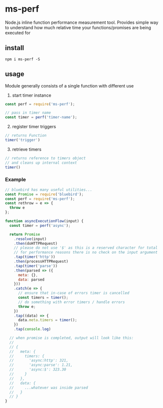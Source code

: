# ms-perf

Node.js inline function performance measurement tool.
Provides simple way to understand how much relative time your functions/promises are being executed for

## install

`npm i ms-perf -S`

## usage

Module generally consists of a single function with different use

1. start timer instance

  ```js
  const perf = require('ms-perf');

  // pass in timer name
  const timer = perf('timer-name');
  ```

2. register timer triggers

  ```js
  // returns Function
  timer('trigger')
  ```

3. retrieve timers

  ```js
  // returns reference to timers object
  // and cleans up internal context
  timer()
  ```

### Example

```js
// bluebird has many useful utilities...
const Promise = require('bluebird');
const perf = require('ms-perf');
const rethrow = e => {
  throw e
};

function asyncExecutionFlow(input) {
  const timer = perf('async');

  return Promise
    .resolve(input)
    .then(doHTTPRequest)
    // please do not use '$' as this is a reserved character for total
    // for performance reasons there is no check on the input argument
    .tap(timer('http'))
    .then(processHTTPRequest)
    .tap(timer('parse'))
    .then(parsed => ({
      meta: {},
      data: parsed
    }))
    .catch(e => {
      // ensure that in-case of errors timer is cancelled
      const timers = timer();
      // do something with error timers / handle errors
      throw e;
    })
    .tap((data) => {
      data.meta.timers = timer();
    })
    .tap(console.log)

  // when promise is completed, output will look like this:
  //
  // {
  //   meta: {
  //     timers: {
  //       'async:http': 321,
  //       'async:parse': 1.21,
  //       'async:$': 323.30
  //     }
  //   },
  //   data: {
  //     ...whatever was inside parsed
  //   }
  // }
}
```